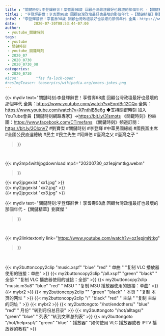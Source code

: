 ```yaml
---
title : "關鍵時刻:李登輝辭世！享耆壽98歲 回顧台灣政壇最好也最壞的那個年代 -【關鍵精華】劉寶傑 "
title2 : "李登輝辭世！享耆壽98歲 回顧台灣政壇最好也最壞的那個年代 -【關鍵精華】劉寶傑 "
info2 : "李登輝辭世！享耆壽98歲 回顧台灣政壇最好也最壞的那個年代 全集：https://www.youtube.com/watch?v=EordBr12CQo 全集：https://www.youtube.com/watch?v=XPnthlB5e6g  ◆支持關鍵時刻 加入YouTube會員【關鍵時刻網路專家】→https://bit.ly/31smots 《關鍵時刻》粉絲團：https://www.facebook.com/CTimefans 《關鍵時刻》頻道訂閱：https://bit.ly/2OlcnV7  #劉寶傑 #關鍵時刻 #李登輝 #中華民國總統 #國民黨主席 #全國公民直選總統 #民主 #民主先生 #阿輝伯 #臺灣之父 #臺灣之子 "
date:        2020-07-30T08:53:44-07:00
author:
 - youtube_關鍵時刻
tags:
 - youtube
 - 關鍵時刻
 - youtube_關鍵時刻
 - 2020_07
 - 2020_0730
 - 2020_0730_08
categories:
 - 2020_0730
#icon:        "fas fa-lock-open"
#resImgTeaser: teaserpics/wikipedia.org/emacs-jokes.png
---
```


{{< mydiv text="關鍵時刻:李登輝辭世！享耆壽98歲 回顧台灣政壇最好也最壞的那個年代 全集：https://www.youtube.com/watch?v=EordBr12CQo 全集：https://www.youtube.com/watch?v=XPnthlB5e6g  ◆支持關鍵時刻 加入YouTube會員【關鍵時刻網路專家】→https://bit.ly/31smots 《關鍵時刻》粉絲團：https://www.facebook.com/CTimefans 《關鍵時刻》頻道訂閱：https://bit.ly/2OlcnV7  #劉寶傑 #關鍵時刻 #李登輝 #中華民國總統 #國民黨主席 #全國公民直選總統 #民主 #民主先生 #阿輝伯 #臺灣之父 #臺灣之子 "
>}}
<br>


{{< my2mp4withjpgdownload mp4="20200730_oz1epjmntkg.webm"
>}}

{{< my2jpgexist "xx1.jpg" >}}<br>
{{< my2jpgexist "xx2.jpg" >}}<br>
{{< my2jpgexist "xx3.jpg" >}}<br>



{{< mydiv text="關鍵時刻:李登輝辭世！享耆壽98歲 回顧台灣政壇最好也最壞的那個年代 -【關鍵精華】劉寶傑 "
>}}
<br>

{{< my2linktextonly link="https://www.youtube.com/watch?v=oz1epjmNtkg"
>}}


<br>

{{< my2buttoncopy2clip "music.xspf"        "blue"   "red"    " 单曲 "  "复制 VLC 播放器使用的链接：单曲" >}} {{< my2buttoncopy2clip "/all.xspf"         "green"  "black"  " 全部 "  "复制 VLC 播放器使用的链接：全部" >}} {{< my2buttoncopy2clip "music.m3u8"        "blue"   "red"    " M3U  "    "复制 M3U 播放器使用的链接：单曲" >}} {{< mybr2 >}} {{< my2buttoncopy2clip ""                  "green"  "black"  " 本页 "    "复制 本页的网址 " >}} {{< my2buttoncopy2clip "/"                 "black"  "red"    " 主站 "    "复制 主站的网址 " >}} {{< mybr2 >}} {{< my2buttongoto      "/hot/endothers/"   "blue"   "red"    " 月份"   "转到月份总目录" >}} {{< my2buttongoto      "/hot/alltags/"     "green"  "blue"   " 列表"   "转到文章总列表" >}} {{< my2buttongoto      "/hot/helpxspf/"    "green"  "blue"   " 播放器" "如何使用 VLC 播放器或者 IPTV 播放器的教程" >}} 
